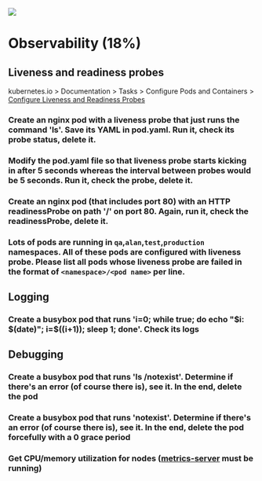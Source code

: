 ![](https://gaforgithub.azurewebsites.net/api?repo=CKAD-exercises/observability&empty)
# Observability (18%)

## Liveness and readiness probes

kubernetes.io > Documentation > Tasks > Configure Pods and Containers > [Configure Liveness and Readiness Probes](https://kubernetes.io/docs/tasks/configure-pod-container/configure-liveness-readiness-probes/)

### Create an nginx pod with a liveness probe that just runs the command 'ls'. Save its YAML in pod.yaml. Run it, check its probe status, delete it.

### Modify the pod.yaml file so that liveness probe starts kicking in after 5 seconds whereas the interval between probes would be 5 seconds. Run it, check the probe, delete it.


### Create an nginx pod (that includes port 80) with an HTTP readinessProbe on path '/' on port 80. Again, run it, check the readinessProbe, delete it.


### Lots of pods are running in `qa`,`alan`,`test`,`production` namespaces.  All of these pods are configured with liveness probe.  Please list all pods whose liveness probe are failed in the format of `<namespace>/<pod name>` per line.

## Logging

### Create a busybox pod that runs 'i=0; while true; do echo "$i: $(date)"; i=$((i+1)); sleep 1; done'. Check its logs

## Debugging

### Create a busybox pod that runs 'ls /notexist'. Determine if there's an error (of course there is), see it. In the end, delete the pod


### Create a busybox pod that runs 'notexist'. Determine if there's an error (of course there is), see it. In the end, delete the pod forcefully with a 0 grace period


### Get CPU/memory utilization for nodes ([metrics-server](https://github.com/kubernetes-incubator/metrics-server) must be running)
